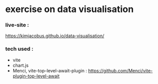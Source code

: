 # exercise on data visualisation

### live-site : 

https://kimjacobus.github.io/data-visualisation/




### tech used : 

- vite
- chart.js
- Menci, vite-top-level-await-plugin : https://github.com/Menci/vite-plugin-top-level-await
